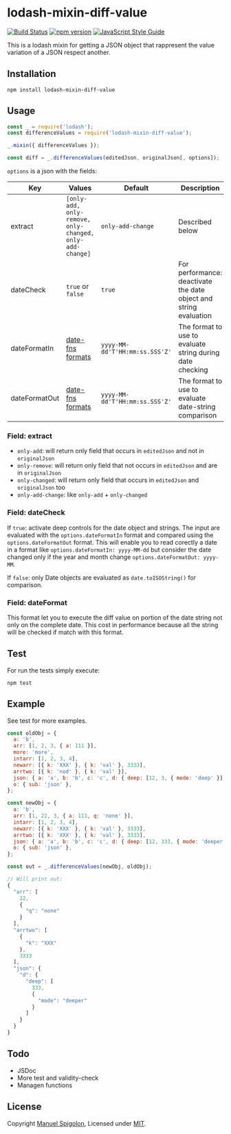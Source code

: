 # lodash-mixin-diff-value

[![Build Status](https://github.com/Eomm/lodash-mixin-diff-value/workflows/ci/badge.svg)](https://github.com/Eomm/lodash-mixin-diff-value/actions)
[![npm version](https://badge.fury.io/js/lodash-mixin-diff-value.svg)](https://badge.fury.io/js/lodash-mixin-diff-value)
[![JavaScript Style Guide](https://img.shields.io/badge/code_style-standard-brightgreen.svg)](https://standardjs.com)

This is a lodash mixin for getting a JSON object that rappresent the value variation of a JSON respect another.

## Installation

```
npm install lodash-mixin-diff-value
```


## Usage

```js
const _ = require('lodash');
const differenceValues = require('lodash-mixin-diff-value');

_.mixin({ differenceValues });

const diff = _.differenceValues(editedJson, originalJson[, options]);
```

`options` is a json with the fields:

| Key | Values | Default | Description |
| --- | ------ | ------- | ----------- |
| extract | `[only-add, only-remove, only-changed, only-add-change]` | `only-add-change` | Described below
| dateCheck | `true` or `false` | `true` | For performance: deactivate the date object and string evaluation
| dateFormatIn | [date-fns formats](https://date-fns.org/v2.29.3/docs/parse) | `yyyy-MM-dd'T'HH:mm:ss.SSS'Z'` | The format to use to evaluate string during date checking
| dateFormatOut | [date-fns formats](https://date-fns.org/v2.29.3/docs/parse) | `yyyy-MM-dd'T'HH:mm:ss.SSS'Z'` | The format to use to evaluate date-string comparison

### Field: extract

+ `only-add`: will return only field that occurs in `editedJson` and not in `originalJson`
+ `only-remove`: will return only field that not occurs in `editedJson` and are in `originalJson`
+ `only-changed`: will return only field that occurs in `editedJson` and `originalJson` too
+ `only-add-change`: like `only-add` + `only-changed`

### Field: dateCheck

If `true`: activate deep controls for the date object and strings. The input are evaluated with the `options.dateFormatIn` format and compared using the `options.dateFormatOut` format.
This will enable you to read corectly a date in a format like `options.dateFormatIn: yyyy-MM-dd` but consider the date changed only if the year and month change `options.dateFormatOut: yyyy-MM`.

If `false`: only Date objects are evaluated as `date.toISOString()` for comparison.

### Field: dateFormat

This format let you to execute the diff value on portion of the date string not only on the complete date.
This cost in performance because all the string will be checked if match with this format.


## Test

For run the tests simply execute:
```
npm test
```


## Example

See test for more examples.

```js
const oldObj = {
  a: 'b',
  arr: [1, 2, 3, { a: 111 }],
  more: 'more',
  intarr: [1, 2, 3, 4],
  newarr: [{ k: 'XXX' }, { k: 'val' }, 3333],
  arrtwo: [{ k: 'nod' }, { k: 'val' }],
  json: { a: 'a', b: 'b', c: 'c', d: { deep: [12, 3, { mode: 'deep' }] } },
  o: { sub: 'json' },
};

const newObj = {
  a: 'b',
  arr: [1, 22, 3, { a: 111, q: 'none' }],
  intarr: [1, 2, 3, 4],
  newarr: [{ k: 'XXX' }, { k: 'val' }, 3333],
  arrtwo: [{ k: 'XXX' }, { k: 'val' }, 3333],
  json: { a: 'a', b: 'b', c: 'c', d: { deep: [12, 333, { mode: 'deeper' }] } },
  o: { sub: 'json' },
};

const out = _.differenceValues(newObj, oldObj);

// Will print out:
{
  "arr": [
    22,
    {
      "q": "none"
    }
  ],
  "arrtwo": [
    {
      "k": "XXX"
    },
    3333
  ],
  "json": {
    "d": {
      "deep": [
        333,
        {
          "mode": "deeper"
        }
      ]
    }
  }
}
```


## Todo

+ JSDoc
+ More test and validity-check
+ Managen functions


## License

Copyright [Manuel Spigolon](https://github.com/Eomm), Licensed under [MIT](./LICENSE).

